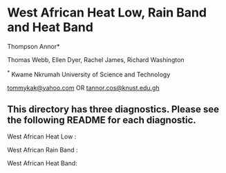 # West African Heat Low, Rain Band and Heat Band
Thompson Annor<sup>**</sup>***

Thomas Webb, Ellen Dyer, Rachel James, Richard Washington

<sup>*</sup> Kwame Nkrumah University of Science and Technology
 
tommykak@yahoo.com 
OR
tannor.cos@knust.edu.gh

## This directory has three diagnostics. Please see the following README for each diagnostic. 

West African Heat Low : 

West African Rain Band : 

West African Heat Band: 
